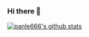 ### Hi there 👋

[![panle666's github stats](https://github-readme-stats.vercel.app/api?username=panle666&theme=dark "![panle666's github stats")](https://github.com/panle666/github-readme-stats)

